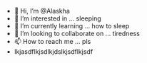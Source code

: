 - 👋 Hi, I’m @Alaskha
- 👀 I’m interested in ... sleeping
- 🌱 I’m currently learning ... how to sleep
- 💞️ I’m looking to collaborate on ... tiredness
- 📫 How to reach me ... pls
- lkjasdflkjsdlkjdslkjsdflkjsdf

<!---
Alaskha/Alaskha is a ✨ special ✨ repository because its `README.md` (this file) appears on your GitHub profile.
You can click the Preview link to take a look at your changes.
--->
